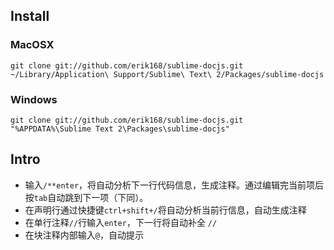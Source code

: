 Install
---------

### MacOSX

	git clone git://github.com/erik168/sublime-docjs.git ~/Library/Application\ Support/Sublime\ Text\ 2/Packages/sublime-docjs

### Windows

	git clone git://github.com/erik168/sublime-docjs.git "%APPDATA%\Sublime Text 2\Packages\sublime-docjs"

Intro
---------

+ 输入`/**enter`，将自动分析下一行代码信息，生成注释。通过编辑完当前项后按`tab`自动跳到下一项（下同）。
+ 在声明行通过快捷键`ctrl+shift+/`将自动分析当前行信息，自动生成注释
+ 在单行注释`//`行输入`enter`，下一行将自动补全 `//`
+ 在块注释内部输入`@`，自动提示

